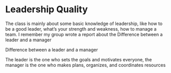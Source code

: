 # Leadership Quality

The class is mainly about some basic knowledge of leadership, like how to be a good leader, what’s your strength and weakness, how to manage a team. I remember my group wrote a report about the Difference between a leader and a manager

Difference between a leader and a manager

The leader is the one who sets the goals and motivates everyone, the manager is the one who makes plans, organizes, and coordinates resources